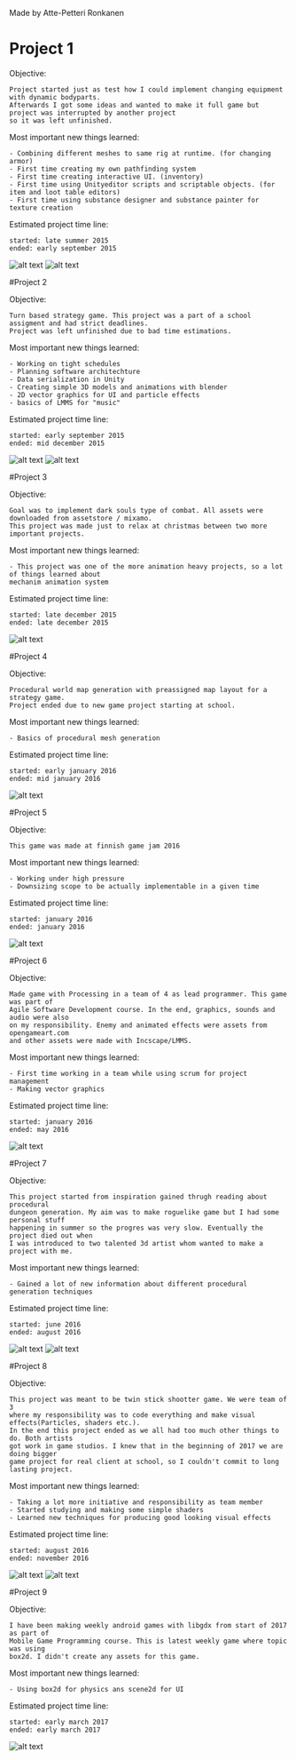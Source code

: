 Made by Atte-Petteri Ronkanen

# Project 1

Objective:

    Project started just as test how I could implement changing equipment with dynamic bodyparts.
    Afterwards I got some ideas and wanted to make it full game but project was interrupted by another project 
    so it was left unfinished.

Most important new things learned: 

    - Combining different meshes to same rig at runtime. (for changing armor)
    - First time creating my own pathfinding system
    - First time creating interactive UI. (inventory)
    - First time using Unityeditor scripts and scriptable objects. (for item and loot table editors)
    - First time using substance designer and substance painter for texture creation

Estimated project time line:

    started: late summer 2015
    ended: early september 2015

![alt text](https://github.com/adavattedeve/Portfolio/blob/master/1/Gifs/Gameplay.gif "Gameplay")
![alt text](https://github.com/adavattedeve/Portfolio/blob/master/1/Gifs/ItemEditor.gif "Itemeditor")

#Project 2

Objective:

    Turn based strategy game. This project was a part of a school assigment and had strict deadlines. 
    Project was left unfinished due to bad time estimations.

Most important new things learned: 

    - Working on tight schedules
    - Planning software architechture
    - Data serialization in Unity
    - Creating simple 3D models and animations with blender
    - 2D vector graphics for UI and particle effects
    - basics of LMMS for "music"

Estimated project time line:

    started: early september 2015
    ended: mid december 2015

![alt text](https://github.com/adavattedeve/Portfolio/blob/master/2/Gifs/Gameplay.gif "Gameplay")
![alt text](https://github.com/adavattedeve/Portfolio/blob/master/2/Gifs/Menu.gif "Menu")

#Project 3

Objective:

    Goal was to implement dark souls type of combat. All assets were downloaded from assetstore / mixamo.
    This project was made just to relax at christmas between two more important projects.

Most important new things learned: 

    - This project was one of the more animation heavy projects, so a lot of things learned about
    mechanim animation system

Estimated project time line:

    started: late december 2015
    ended: late december 2015

![alt text](https://github.com/adavattedeve/Portfolio/blob/master/3/Gifs/Gameplay.gif "Gameplay")

#Project 4

Objective:

    Procedural world map generation with preassigned map layout for a strategy game.
    Project ended due to new game project starting at school.

Most important new things learned: 

    - Basics of procedural mesh generation 

Estimated project time line:

    started: early january 2016
    ended: mid january 2016

![alt text](https://github.com/adavattedeve/Portfolio/blob/master/4/Gifs/MpasGenerated.gif "Gameplay")

#Project 5

Objective:

    This game was made at finnish game jam 2016

Most important new things learned: 

    - Working under high pressure
    - Downsizing scope to be actually implementable in a given time

Estimated project time line:

    started: january 2016
    ended: january 2016

![alt text](https://github.com/adavattedeve/Portfolio/blob/master/5/Gifs/Gameplay.gif "Gameplay")

#Project 6

Objective:

    Made game with Processing in a team of 4 as lead programmer. This game was part of 
    Agile Software Development course. In the end, graphics, sounds and audio were also 
    on my responsibility. Enemy and animated effects were assets from opengameart.com 
    and other assets were made with Incscape/LMMS.

Most important new things learned: 

    - First time working in a team while using scrum for project management
    - Making vector graphics

Estimated project time line:

    started: january 2016
    ended: may 2016

![alt text](https://github.com/adavattedeve/Portfolio/blob/master/6/Gifs/Gameplay.gif "Gameplay")

#Project 7

Objective:

    This project started from inspiration gained thrugh reading about procedural 
    dungeon generation. My aim was to make roguelike game but I had some personal stuff 
    happening in summer so the progres was very slow. Eventually the project died out when 
    I was introduced to two talented 3d artist whom wanted to make a project with me.

Most important new things learned: 

    - Gained a lot of new information about different procedural generation techniques

Estimated project time line:

    started: june 2016
    ended: august 2016

![alt text](https://github.com/adavattedeve/Portfolio/blob/master/7/Gifs/DungeonGeneration.gif "Gameplay")
![alt text](https://github.com/adavattedeve/Portfolio/blob/master/7/Gifs/DifferentResults.gif "Gameplay")

#Project 8

Objective:

    This project was meant to be twin stick shootter game. We were team of 3 
    where my responsibility was to code everything and make visual effects(Particles, shaders etc.).
    In the end this project ended as we all had too much other things to do. Both artists 
    got work in game studios. I knew that in the beginning of 2017 we are doing bigger 
    game project for real client at school, so I couldn't commit to long lasting project.

Most important new things learned: 

    - Taking a lot more initiative and responsibility as team member
    - Started studying and making some simple shaders
    - Learned new techniques for producing good looking visual effects

Estimated project time line:

    started: august 2016
    ended: november 2016

![alt text](https://github.com/adavattedeve/Portfolio/blob/master/8/Gifs/Gameplay.gif "Gameplay")
![alt text](https://github.com/adavattedeve/Portfolio/blob/master/8/Gifs/ExplosionFinal.gif "Gameplay")

#Project 9

Objective:

    I have been making weekly android games with libgdx from start of 2017 as part of 
    Mobile Game Programming course. This is latest weekly game where topic was using 
    box2d. I didn't create any assets for this game.

Most important new things learned: 

    - Using box2d for physics ans scene2d for UI

Estimated project time line:

    started: early march 2017
    ended: early march 2017
    
![alt text](https://github.com/adavattedeve/Portfolio/blob/master/9/Gifs/Gameplay.gif "Gameplay")
